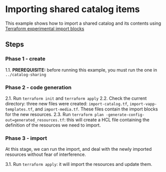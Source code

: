 # Importing shared catalog items

This example shows how to import a shared catalog and its contents using [Terraform experimental import blocks](https://developer.hashicorp.com/terraform/language/import)


## Steps

### Phase 1 - create

1.1. **PREREQUISITE:** before running this example, you must run the one in `../catalog-sharing`

### Phase 2 - code generation

2.1. Run `terraform init` and `terraform apply`
2.2. Check the current directory: three new files were created: `import-catalog.tf`, `import-vapp-templates.tf`, and `import-media.tf`.
   These files contain the import blocks for the new resources.
2.3. Run `terraform plan -generate-config-out=generated_resources.tf`: this will create a HCL file containing the definition
   of the resources we need to import.

### Phase 3 - import

At this stage, we can run the import, and deal with the newly imported resources without fear of interference.

3.1. Run `terraform apply`: it will import the resources and update them.

